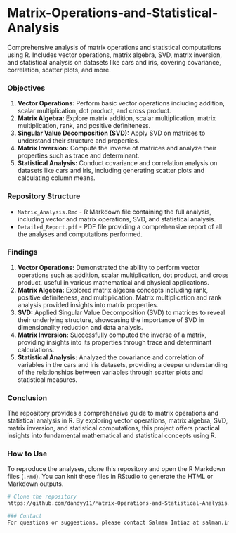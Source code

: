 # Matrix-Operations-and-Statistical-Analysis
Comprehensive analysis of matrix operations and statistical computations using R. Includes vector operations, matrix algebra, SVD, matrix inversion, and statistical analysis on datasets like cars and iris, covering covariance, correlation, scatter plots, and more.

### Objectives
1. **Vector Operations:** Perform basic vector operations including addition, scalar multiplication, dot product, and cross product.
2. **Matrix Algebra:** Explore matrix addition, scalar multiplication, matrix multiplication, rank, and positive definiteness.
3. **Singular Value Decomposition (SVD):** Apply SVD on matrices to understand their structure and properties.
4. **Matrix Inversion:** Compute the inverse of matrices and analyze their properties such as trace and determinant.
5. **Statistical Analysis:** Conduct covariance and correlation analysis on datasets like cars and iris, including generating scatter plots and calculating column means.

### Repository Structure
- `Matrix_Analysis.Rmd` - R Markdown file containing the full analysis, including vector and matrix operations, SVD, and statistical analysis.
- `Detailed_Report.pdf` - PDF file providing a comprehensive report of all the analyses and computations performed.

### Findings
1. **Vector Operations:** Demonstrated the ability to perform vector operations such as addition, scalar multiplication, dot product, and cross product, useful in various mathematical and physical applications.
2. **Matrix Algebra:** Explored matrix algebra concepts including rank, positive definiteness, and multiplication. Matrix multiplication and rank analysis provided insights into matrix properties.
3. **SVD:** Applied Singular Value Decomposition (SVD) to matrices to reveal their underlying structure, showcasing the importance of SVD in dimensionality reduction and data analysis.
4. **Matrix Inversion:** Successfully computed the inverse of a matrix, providing insights into its properties through trace and determinant calculations.
5. **Statistical Analysis:** Analyzed the covariance and correlation of variables in the cars and iris datasets, providing a deeper understanding of the relationships between variables through scatter plots and statistical measures.

### Conclusion
The repository provides a comprehensive guide to matrix operations and statistical analysis in R. By exploring vector operations, matrix algebra, SVD, matrix inversion, and statistical computations, this project offers practical insights into fundamental mathematical and statistical concepts using R.

### How to Use
To reproduce the analyses, clone this repository and open the R Markdown files (`.Rmd`). You can knit these files in RStudio to generate the HTML or Markdown outputs.
```bash
# Clone the repository
https://github.com/dandyy11/Matrix-Operations-and-Statistical-Analysis.git

### Contact
For questions or suggestions, please contact Salman Imtiaz at salman.imtiaz414@gmail.com
